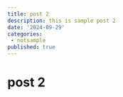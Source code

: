 ```yaml
---
title: post 2
description: this is sample post 2
date: '2024-09-29'
categories:
 - notsample
published: true
---
```


# post 2
